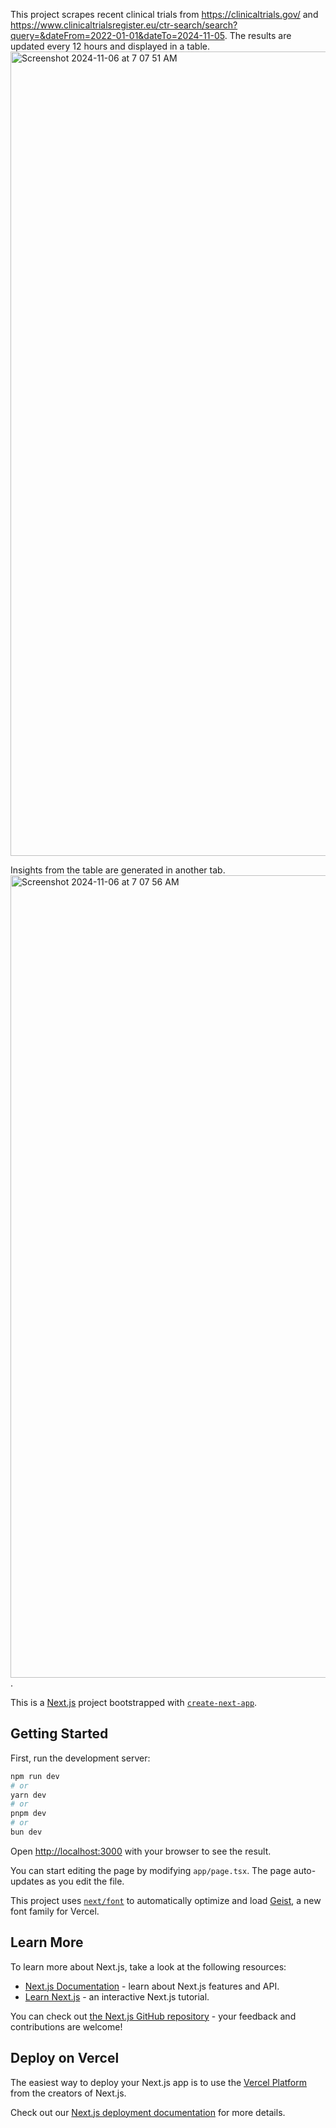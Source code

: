 This project scrapes recent clinical trials from https://clinicaltrials.gov/ and https://www.clinicaltrialsregister.eu/ctr-search/search?query=&dateFrom=2022-01-01&dateTo=2024-11-05. The results are updated every 12 hours and displayed in a table.
<img width="1287" alt="Screenshot 2024-11-06 at 7 07 51 AM" src="https://github.com/user-attachments/assets/5f90b107-c56f-4181-95e9-538fd4bb1eb5">

Insights from the table are generated in another tab.<img width="1284" alt="Screenshot 2024-11-06 at 7 07 56 AM" src="https://github.com/user-attachments/assets/c964bacd-3630-455d-b8bb-ab438f60f7e6">.


This is a [Next.js](https://nextjs.org) project bootstrapped with [`create-next-app`](https://nextjs.org/docs/app/api-reference/cli/create-next-app).

## Getting Started

First, run the development server:

```bash
npm run dev
# or
yarn dev
# or
pnpm dev
# or
bun dev
```

Open [http://localhost:3000](http://localhost:3000) with your browser to see the result.

You can start editing the page by modifying `app/page.tsx`. The page auto-updates as you edit the file.

This project uses [`next/font`](https://nextjs.org/docs/app/building-your-application/optimizing/fonts) to automatically optimize and load [Geist](https://vercel.com/font), a new font family for Vercel.

## Learn More

To learn more about Next.js, take a look at the following resources:

- [Next.js Documentation](https://nextjs.org/docs) - learn about Next.js features and API.
- [Learn Next.js](https://nextjs.org/learn) - an interactive Next.js tutorial.



You can check out [the Next.js GitHub repository](https://github.com/vercel/next.js) - your feedback and contributions are welcome!

## Deploy on Vercel

The easiest way to deploy your Next.js app is to use the [Vercel Platform](https://vercel.com/new?utm_medium=default-template&filter=next.js&utm_source=create-next-app&utm_campaign=create-next-app-readme) from the creators of Next.js.

Check out our [Next.js deployment documentation](https://nextjs.org/docs/app/building-your-application/deploying) for more details.
